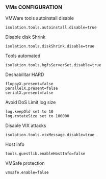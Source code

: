 ### VMs CONFIGURATION

VMWare tools autoinstall disable
```
isolation.tools.autoinstall.disable=true
```
Disable disk Shrink
```
isolation.tools.diskShrink.disable=true
```
Tools automated
```
isolation.tools.hgfsServerSet.disable=true
```
Deshabilitar HARD
```
floppyX.present=false
parallelX.present=false
serialX.present=false
```
Avoid DoS Limit log size
```
log.keepOld set to 10
log.rotateSize set to 100000
```
Disable VIX attacks
```
isolation.tools.vixMessage.disable=true
```
Host info
```
tools.guestlib.enableHostInfo=false
```
VMSafe protection
```
vmsafe.enable=false
```
